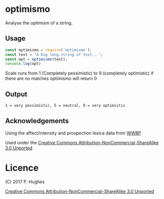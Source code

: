 # optimismo

Analyse the optimism of a string.

## Usage
```Javascript
const optimismo = require('optimismo');
const text = "A big long string of text...";
const opt = optimismo(text);
console.log(opt)
```
Scale runs from 1 (Completely pessimistic) to 9 (completely optimistic)
if there are no matches optimismo will return 0


## Output
```Markdown
1 = very pessimistic, 5 = neutral, 9 = very optimistic
```

## Acknowledgements

Using the affect/intensity and prospection lexica data from [WWBP](http://www.wwbp.org/lexica.html)

Used under the [Creative Commons Attribution-NonCommercial-ShareAlike 3.0 Unported](http://creativecommons.org/licenses/by-nc-sa/3.0/)

# Licence
(C) 2017 P. Hughes

[Creative Commons Attribution-NonCommercial-ShareAlike 3.0 Unported](http://creativecommons.org/licenses/by-nc-sa/3.0/)
